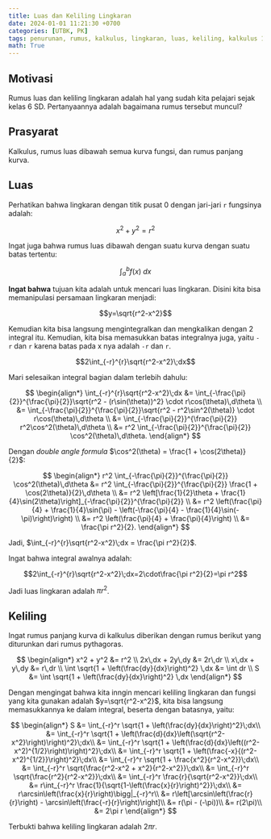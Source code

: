 ```yaml
---
title: Luas dan Keliling Lingkaran
date: 2024-01-01 11:21:30 +0700
categories: [UTBK, PK]
tags: penurunan, rumus, kalkulus, lingkaran, luas, keliling, kalkulus 1
math: True
---
```


## Motivasi

Rumus luas dan keliling lingkaran adalah hal yang sudah kita pelajari sejak kelas 6 SD. Pertanyaannya adalah bagaimana rumus tersebut muncul?

## Prasyarat

Kalkulus, rumus luas dibawah semua kurva fungsi, dan rumus panjang kurva.

## Luas

Perhatikan bahwa lingkaran dengan titik pusat 0 dengan jari-jari `r` fungsinya adalah:

$$x^2+y^2=r^2$$

Ingat juga bahwa rumus luas dibawah dengan suatu kurva dengan suatu batas tertentu:

$$\int_{a}^{b}f(x)\;dx$$

**Ingat bahwa** tujuan kita adalah untuk mencari luas lingkaran. Disini kita bisa memanipulasi persamaan lingkaran menjadi:

$$y=\sqrt{r^2-x^2}$$

Kemudian kita bisa langsung mengintegralkan dan mengkalikan dengan 2 integral itu. Kemudian, kita bisa memasukkan batas integralnya juga, yaitu `-r` dan `r` karena batas pada x nya adalah `-r` dan `r`.

$$2\int_{-r}^{r}\sqrt{r^2-x^2}\;dx$$

Mari selesaikan integral bagian dalam terlebih dahulu:

$$
\begin{align*}
\int_{-r}^{r}\sqrt{r^2-x^2}\;dx &= \int_{-\frac{\pi}{2}}^{\frac{\pi}{2}}\sqrt{r^2 - (r\sin(\theta))^2} \cdot r\cos(\theta)\,d\theta \\
&= \int_{-\frac{\pi}{2}}^{\frac{\pi}{2}}\sqrt{r^2 - r^2\sin^2(\theta)} \cdot r\cos(\theta)\,d\theta \\
&= \int_{-\frac{\pi}{2}}^{\frac{\pi}{2}} r^2\cos^2(\theta)\,d\theta \\
&= r^2 \int_{-\frac{\pi}{2}}^{\frac{\pi}{2}} \cos^2(\theta)\,d\theta.
\end{align*}
$$

Dengan _double angle formula_ $\cos^2(\theta) = \frac{1 + \cos(2\theta)}{2}$:

$$
\begin{align*}
r^2 \int_{-\frac{\pi}{2}}^{\frac{\pi}{2}} \cos^2(\theta)\,d\theta &= r^2 \int_{-\frac{\pi}{2}}^{\frac{\pi}{2}} \frac{1 + \cos(2\theta)}{2}\,d\theta \\
&= r^2 \left[\frac{1}{2}\theta + \frac{1}{4}\sin(2\theta)\right]_{-\frac{\pi}{2}}^{\frac{\pi}{2}} \\
&= r^2 \left(\frac{\pi}{4} + \frac{1}{4}\sin(\pi) - \left(-\frac{\pi}{4} - \frac{1}{4}\sin(-\pi)\right)\right) \\
&= r^2 \left(\frac{\pi}{4} + \frac{\pi}{4}\right) \\
&= \frac{\pi r^2}{2}.
\end{align*}
$$

Jadi, $\int_{-r}^{r}\sqrt{r^2-x^2}\;dx = \frac{\pi r^2}{2}$.

Ingat bahwa integral awalnya adalah:

$$2\int_{-r}^{r}\sqrt{r^2-x^2}\;dx=2\cdot\frac{\pi r^2}{2}=\pi r^2$$

Jadi luas lingkaran adalah $\pi r^2$.

## Keliling

Ingat rumus panjang kurva di kalkulus diberikan dengan rumus berikut yang diturunkan dari rumus pythagoras.

$$
\begin{align*}
x^2 + y^2 &= r^2 \\
2x\,dx + 2y\,dy &= 2r\,dr \\
x\,dx + y\,dy &= r\,dr \\
\int \sqrt{1 + \left(\frac{dy}{dx}\right)^2} \,dx &= \int dr \\
S &= \int \sqrt{1 + \left(\frac{dy}{dx}\right)^2} \,dx
\end{align*}
$$

Dengan mengingat bahwa kita inngin mencari keliling lingkaran dan fungsi yang kita gunakan adalah $y=\sqrt{r^2-x^2}$, kita bisa langsung memasukkannya ke dalam integral, beserta dengan batasnya, yaitu:

$$
\begin{align*}
S &= \int_{-r}^r \sqrt{1 + \left(\frac{dy}{dx}\right)^2}\;dx\\
&= \int_{-r}^r \sqrt{1 + \left(\frac{d}{dx}\left(\sqrt{r^2-x^2}\right)\right)^2}\;dx\\
&= \int_{-r}^r \sqrt{1 + \left(\frac{d}{dx}\left((r^2-x^2)^{1/2}\right)\right)^2}\;dx\\
&= \int_{-r}^r \sqrt{1 + \left(\frac{-x}{(r^2-x^2)^{1/2}}\right)^2}\;dx\\
&= \int_{-r}^r \sqrt{1 + \frac{x^2}{r^2-x^2}}\;dx\\
&= \int_{-r}^r \sqrt{\frac{r^2-x^2 + x^2}{r^2-x^2}}\;dx\\
&= \int_{-r}^r \sqrt{\frac{r^2}{r^2-x^2}}\;dx\\
&= \int_{-r}^r \frac{r}{\sqrt{r^2-x^2}}\;dx\\
&= r\int_{-r}^r \frac{1}{\sqrt{1-\left(\frac{x}{r}\right)^2}}\;dx\\
&= r\arcsin\left(\frac{x}{r}\right)\bigg|_{-r}^r\\
&= r\left[\arcsin\left(\frac{r}{r}\right) - \arcsin\left(\frac{-r}{r}\right)\right]\\
&= r(\pi - (-\pi))\\
&= r(2\pi)\\
&= 2\pi r
\end{align*}
$$

Terbukti bahwa keliling lingkaran adalah $2\pi r$.